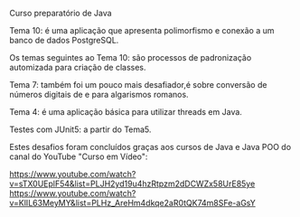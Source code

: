 Curso preparatório de Java

Tema 10: é uma aplicação que apresenta polimorfismo e conexão a um banco de dados PostgreSQL.

Os temas seguintes ao Tema 10: são processos de padronização automizada para criação de classes.

Tema 7: também foi um pouco mais desafiador,é sobre conversão de números digitais de e para algarismos romanos.

Tema 4: é uma aplicação básica para utilizar threads em Java.

Testes com JUnit5: a partir do Tema5.


Estes desafios foram concluídos graças aos cursos de Java e Java POO do canal do YouTube "Curso em Vídeo":

https://www.youtube.com/watch?v=sTX0UEplF54&list=PLJH2yd19u4hzRtpzm2dDCWZx58UrE85ye
https://www.youtube.com/watch?v=KlIL63MeyMY&list=PLHz_AreHm4dkqe2aR0tQK74m8SFe-aGsY
